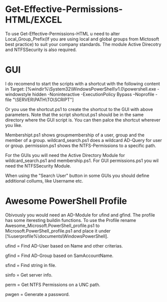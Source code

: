 
# Get-Effective-Permissions-HTML/EXCEL
  To use Get-Effective-Permissions-HTML u need to alter Local_Group_Prefix(If you are using local and global groups from Mictosoft best practice) to suit your company standards. The module Active Direcotry and NTFSSecurity is also required.

# GUI
  I do recomend to start the scripts with a shortcut with the following content in Target: [%windir%\System32\WindowsPowerShell\v1.0\powershell.exe - windowstyle hidden -Noninteractive -ExecutionPolicy Bypass –Noprofile -file "\\SERVER\PATH\TO\SCRIPT"]
  
  Or you use the shortcut.ps1 to create the shortcut to the GUI with above parameters. Note that the script shortcut.ps1 should be in the same directory where the GUI script is. You can then palce the shortcut wherever you like.
  
  
  Membershipt.ps1 shows groupmembership of a user, group and the member of a group.
  wildcard_search.ps1 does a wildcard AD-Query for user or group.
  permission.ps1 shows the NTFS-Permissions to a specific path.
  
  For the GUIs you will need the Active Directory Module for wildcard_search.ps1 and membership.ps1.
  For GUI permissions.ps1 you wil need the NTFSSecurity Module.
  
  When using the "Search User" button in some GUIs you should define additional collums, like Username etc.

# Awesome PowerShell Profile
Obivously you would need an AD-Module for ufind and gfind.
The profile has some iteresting buildin functions. To use the Profile rename Awesome_Microsoft.PowerShell_profile.ps1 to Microsoft.PowerShell_profile.ps1 and place it under [%userprofile%\documents\WindowsPowerShell\].

  ufind = Find AD-User based on Name and other criterias.
  
  gfind = Find AD-Group based on SamAccountName.
  
  sfind = Find string in file.
  
  sinfo = Get server info.
  
  perm = Get NTFS Permissions on a UNC path.
  
  pwgen = Generate a password.
 
  
